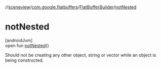 //[sceneview](../../../index.md)/[com.google.flatbuffers](../index.md)/[FlatBufferBuilder](index.md)/[notNested](not-nested.md)

# notNested

[androidJvm]\
open fun [notNested](not-nested.md)()

Should not be creating any other object, string or vector while an object is being constructed.
